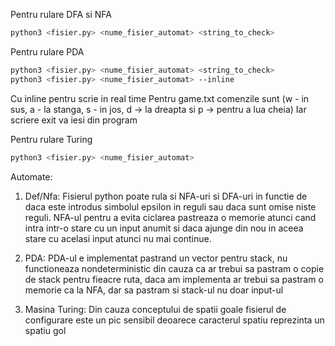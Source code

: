 Pentru rulare DFA si NFA
```bash
python3 <fisier.py> <nume_fisier_automat> <string_to_check>
```
Pentru rulare PDA
```bash
python3 <fisier.py> <nume_fisier_automat> <string_to_check>
python3 <fisier.py> <nume_fisier_automat> --inline
```
Cu inline pentru scrie in real time
Pentru game.txt comenzile sunt (w - in sus, a - la stanga, s - in jos, d -> la dreapta si p -> pentru a lua cheia)
Iar scriere exit va iesi din program

Pentru rulare Turing
```bash 
python3 <fisier.py> <nume_fisier_automat>
```

Automate:

1. Def/Nfa:
   Fisierul python poate rula si NFA-uri si DFA-uri in functie de daca este introdus simbolul epsilon in reguli sau daca sunt omise niste
reguli.
  NFA-ul pentru a evita ciclarea pastreaza o memorie atunci cand intra intr-o stare cu un input anumit si daca ajunge din nou in aceea
stare cu acelasi input atunci nu mai continue.

2. PDA:
  PDA-ul e implementat pastrand un vector pentru stack, nu functioneaza nondeterministic din cauza ca ar trebui sa pastram o copie de stack
pentru fieacre ruta, daca am implementa ar trebui sa pastram o memorie ca la NFA, dar sa pastram si stack-ul nu doar input-ul

3. Masina Turing:
  Din cauza conceptului de spatii goale fisierul de configurare este un pic sensibil deoarece caracterul spatiu reprezinta un spatiu gol
